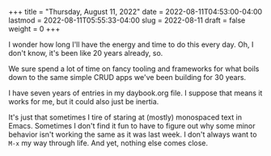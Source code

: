 +++
title = "Thursday, August 11, 2022"
date = 2022-08-11T04:53:00-04:00
lastmod = 2022-08-11T05:55:33-04:00
slug = 2022-08-11
draft = false
weight = 0
+++

I wonder how long I'll have the energy and time to do this every day. Oh, I don't know, it's been like 20 years already, so.

We sure spend a lot of time on fancy tooling and frameworks for what boils down to the same simple CRUD apps we've been building for 30 years.

I have seven years of entries in my daybook.org file. I suppose that means it works for me, but it could also just be inertia.

It's just that sometimes I tire of staring at (mostly) monospaced text in Emacs. Sometimes I don't find it fun to have to figure out why some minor behavior isn't working the same as it was last week. I don't always want to `M-x` my way through life. And yet, nothing else comes close.

[//]: # "Exported with love from a post written in Org mode"
[//]: # "- https://github.com/kaushalmodi/ox-hugo"
